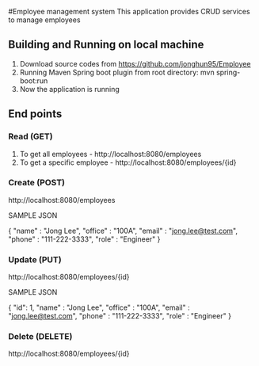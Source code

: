 #Employee management system
This application provides CRUD services to manage employees

## Building and Running on local machine 
1. Download source codes from https://github.com/jonghun95/Employee
2. Running Maven Spring boot plugin from root directory:  mvn spring-boot:run 
3. Now the application is running

## End points
### Read (GET)
1. To get all employees - http://localhost:8080/employees
2. To get a specific employee - http://localhost:8080/employees/{id}
### Create (POST)
http://localhost:8080/employees

SAMPLE JSON

{
    "name" : "Jong Lee",
    "office" : "100A",
    "email" : "jong.lee@test.com",
    "phone" : "111-222-3333",
    "role" : "Engineer"
}

### Update (PUT)
http://localhost:8080/employees/{id}

SAMPLE JSON

{
    "id": 1,
    "name" : "Jong Lee",
    "office" : "100A",
    "email" : "jong.lee@test.com",
    "phone" : "111-222-3333",
    "role" : "Engineer"
}

### Delete (DELETE)
http://localhost:8080/employees/{id}


